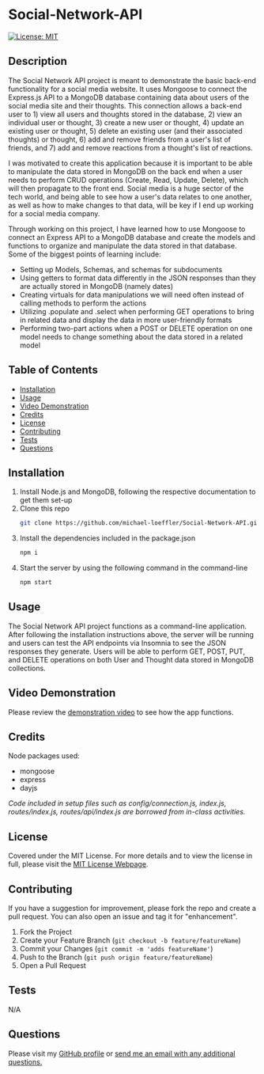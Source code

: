 # Social-Network-API

[![License: MIT](https://img.shields.io/badge/License-MIT-yellow.svg)](https://opensource.org/licenses/MIT)

## Description
    
The Social Network API project is meant to demonstrate the basic back-end functionality for a social media website. It uses Mongoose to connect the Express.js API to a MongoDB database containing data about users of the social media site and their thoughts. This connection allows a back-end user to 1) view all users and thoughts stored in the database, 2) view an individual user or thought, 3) create a new user or thought, 4) update an existing user or thought, 5) delete an existing user (and their associated thoughts) or thought, 6) add and remove friends from a user's list of friends, and 7) add and remove reactions from a thought's list of reactions.

I was motivated to create this application because it is important to be able to manipulate the data stored in MongoDB on the back end when a user needs to perform CRUD operations (Create, Read, Update, Delete), which will then propagate to the front end. Social media is a huge sector of the tech world, and being able to see how a user's data relates to one another, as well as how to make changes to that data, will be key if I end up working for a social media company. 

Through working on this project, I have learned how to use Mongoose to connect an Express API to a MongoDB database and create the models and functions to organize and manipulate the data stored in that database. Some of the biggest points of learning include:
* Setting up Models, Schemas, and schemas for subdocuments
* Using getters to format data differently in the JSON responses than they are actually stored in MongoDB (namely dates)
* Creating virtuals for data manipulations we will need often instead of calling methods to perform the actions
* Utilizing .populate and .select when performing GET operations to bring in related data and display the data in more user-friendly formats
* Performing two-part actions when a POST or DELETE operation on one model needs to change something about the data stored in a related model

## Table of Contents
        
- [Installation](#installation)
- [Usage](#usage)
- [Video Demonstration](#video-demonstration)
- [Credits](#credits)
- [License](#license)
- [Contributing](#contributing)
- [Tests](#tests)
- [Questions](#questions)
 
## Installation 
            
1. Install Node.js and MongoDB, following the respective documentation to get them set-up
2. Clone this repo
   ```sh
   git clone https://github.com/michael-loeffler/Social-Network-API.git
   ```
3. Install the dependencies included in the package.json
   ```sh
   npm i
   ```
4. Start the server by using the following command in the command-line
   ```sh
   npm start
   ```
    
## Usage
    
The Social Network API project functions as a command-line application. After following the installation instructions above, the server will be running and users can test the API endpoints via Insomnia to see the JSON responses they generate. Users will be able to perform GET, POST, PUT, and DELETE operations on both User and Thought data stored in MongoDB collections. 

## Video Demonstration

Please review the [demonstration video](https://drive.google.com/file/d/1s9C0J5U4Zaa1ejMTVhTg4p7wSvJ-G_zW/view) to see how the app functions.   

## Credits

Node packages used:
  - mongoose
  - express
  - dayjs

*Code included in setup files such as config/connection.js, index.js, routes/index.js, routes/api/index.js are borrowed from in-class activities.*

## License
    
Covered under the MIT License. For more details and to view the license in full, please visit the [MIT License Webpage](https://choosealicense.com/licenses/mit/).

## Contributing
    
If you have a suggestion for improvement, please fork the repo and create a pull request. You can also open an issue and tag it for "enhancement".
1. Fork the Project
2. Create your Feature Branch (`git checkout -b feature/featureName`)
3. Commit your Changes (`git commit -m 'adds featureName'`)
4. Push to the Branch (`git push origin feature/featureName`)
5. Open a Pull Request
    
## Tests

N/A

## Questions

Please visit my [GitHub profile](https://github.com/michael-loeffler) or [send me an email with any additional questions.](mailto:michaelloeffler23@gmail.com)